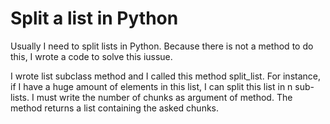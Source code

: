# Split a list in Python

Usually I need to split lists in Python. 
Because there is not a method to do this, I wrote a code to solve this iussue.

I wrote list subclass method and I called this method split_list. 
For instance, if I have a huge amount of elements in this list, I can split this list in n sub-lists. 
I must write the number of chunks as argument of method. The method returns a list containing the asked chunks.


